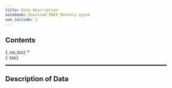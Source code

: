 ```yaml
---
title: Data Description
notebook: Download_ENEE_Monthly.ipynb
nav_include: 2
---
```


## Contents
{:.no_toc}
*  
{: toc}

<hr style="height:2pt">

## Description of Data
